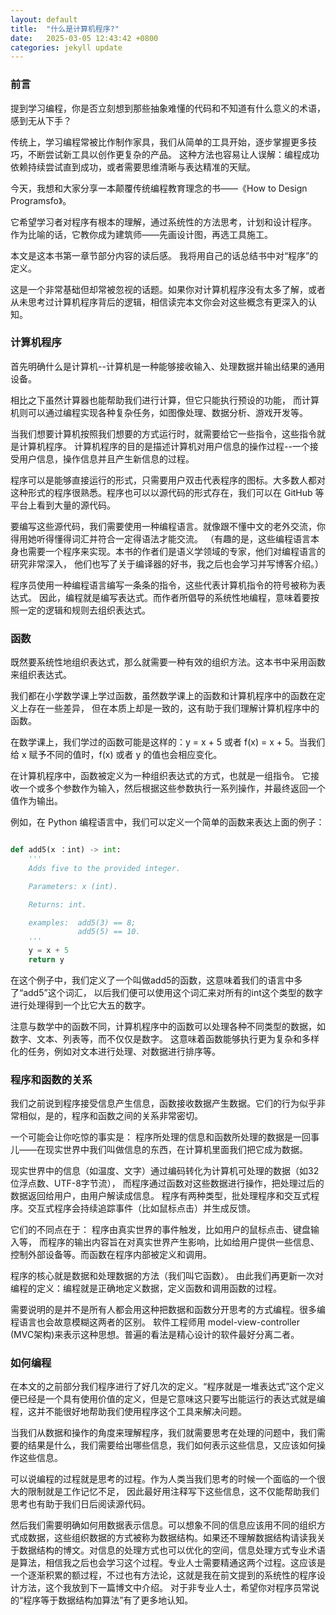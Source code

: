 ```yaml
---
layout: default
title:  "什么是计算机程序?"
date:   2025-03-05 12:43:42 +0800
categories: jekyll update
---
```


### 前言

提到学习编程，你是否立刻想到那些抽象难懂的代码和不知道有什么意义的术语，感到无从下手？

传统上，学习编程常被比作制作家具，我们从简单的工具开始，逐步掌握更多技巧，不断尝试新工具以创作更复杂的产品。
这种方法也容易让人误解：编程成功依赖持续尝试直到成功，或者需要思维清晰与表达精准的天赋。

今天，我想和大家分享一本颠覆传统编程教育理念的书——《How to Design Programsfo》。

它希望学习者对程序有根本的理解，通过系统性的方法思考，计划和设计程序。
作为比喻的话，它教你成为建筑师——先画设计图，再选工具施工。

本文是这本书第一章节部分内容的读后感。
我将用自己的话总结书中对“程序”的定义。

这是一个非常基础但却常被忽视的话题。如果你对计算机程序没有太多了解，或者从未思考过计算机程序背后的逻辑，相信读完本文你会对这些概念有更深入的认知。

### 计算机程序

首先明确什么是计算机--计算机是一种能够接收输入、处理数据并输出结果的通用设备。

相比之下虽然计算器也能帮助我们进行计算，但它只能执行预设的功能，
而计算机则可以通过编程实现各种复杂任务，如图像处理、数据分析、游戏开发等。

当我们想要计算机按照我们想要的方式运行时，就需要给它一些指令，这些指令就是计算机程序。
计算机程序的目的是描述计算机对用户信息的操作过程--一个接受用户信息，操作信息并且产生新信息的过程。

程序可以是能够直接运行的形式，只需要用户双击代表程序的图标。大多数人都对这种形式的程序很熟悉。程序也可以以源代码的形式存在，我们可以在 GitHub 等平台上看到大量的源代码。

要编写这些源代码，我们需要使用一种编程语言。就像跟不懂中文的老外交流，你得用她听得懂得词汇并符合一定得语法才能交流。
（有趣的是，这些编程语言本身也需要一个程序来实现。本书的作者们是语义学领域的专家，他们对编程语言的研究非常深入，
他们也写了关于编译器的好书，我之后也会学习并写博客介绍。）

程序员使用一种编程语言编写一条条的指令，这些代表计算机指令的符号被称为表达式。
因此，编程就是编写表达式。而作者所倡导的系统性地编程，意味着要按照一定的逻辑和规则去组织表达式。

### 函数

既然要系统性地组织表达式，那么就需要一种有效的组织方法。这本书中采用函数来组织表达式。

我们都在小学数学课上学过函数，虽然数学课上的函数和计算机程序中的函数在定义上存在一些差异，
但在本质上却是一致的，这有助于我们理解计算机程序中的函数。

在数学课上，我们学过的函数可能是这样的：y = x + 5 或者 f(x) = x + 5。当我们给 x 赋予不同的值时，f(x) 或者 y 的值也会相应变化。

在计算机程序中，函数被定义为一种组织表达式的方式，也就是一组指令。
它接收一个或多个参数作为输入，然后根据这些参数执行一系列操作，并最终返回一个值作为输出。

例如，在 Python 编程语言中，我们可以定义一个简单的函数来表达上面的例子：

```python

def add5(x ：int) -> int:
    '''
    Adds five to the provided integer.

    Parameters: x (int).

    Returns: int.

    examples:  add5(3) == 8;
               add5(5) == 10.
    '''
    y = x + 5
    return y
```

在这个例子中，我们定义了一个叫做add5的函数，这意味着我们的语言中多了“add5”这个词汇，
以后我们便可以使用这个词汇来对所有的int这个类型的数字进行处理得到一个比它大五的数字。

注意与数学中的函数不同，计算机程序中的函数可以处理各种不同类型的数据，如数字、文本、列表等，而不仅仅是数字。
这意味着函数能够执行更为复杂和多样化的任务，例如对文本进行处理、对数据进行排序等。

### 程序和函数的关系

我们之前说到程序接受信息产生信息，函数接收数据产生数据。它们的行为似乎非常相似，是的，程序和函数之间的关系非常密切。


一个可能会让你吃惊的事实是：
程序所处理的信息和函数所处理的数据是一回事儿——在现实世界中我们叫做信息的东西，在计算机里面我们把它成为数据。


现实世界中的信息（如温度、文字）通过编码转化为计算机可处理的数据（如32位浮点数、UTF-8字节流），
而程序通过函数对这些数据进行操作，把处理过后的数据返回给用户，由用户解读成信息。
程序有两种类型，批处理程序和交互式程序。交互式程序会持续追踪事件（比如鼠标点击）并生成反馈。

它们的不同点在于：
程序由真实世界的事件触发，比如用户的鼠标点击、键盘输入等，
而程序的输出内容旨在对真实世界产生影响，比如给用户提供一些信息、控制外部设备等。而函数在程序内部被定义和调用。


程序的核心就是数据和处理数据的方法（我们叫它函数）。
由此我们再更新一次对编程的定义：编程就是正确地定义数据，定义函数和调用函数的过程。

需要说明的是并不是所有人都会用这种把数据和函数分开思考的方式编程。很多编程语言也会故意模糊这两者的区别。
软件工程师用 model-view-controller (MVC架构)来表示这种思想。普遍的看法是精心设计的软件最好分离二者。

### 如何编程

在本文的之前部分我们程序进行了好几次的定义。“程序就是一堆表达式”这个定义便已经是一个具有使用价值的定义，但是它意味这只要写出能运行的表达式就是编程，这并不能很好地帮助我们使用程序这个工具来解决问题。

当我们从数据和操作的角度来理解程序，我们就需要思考在处理的问题中，我们需要的结果是什么，我们需要给出哪些信息，我们如何表示这些信息，又应该如何操作这些信息。

可以说编程的过程就是思考的过程。作为人类当我们思考的时候一个面临的一个很大的限制就是工作记忆不足，
因此最好用注释写下这些信息，这不仅能帮助我们思考也有助于我们日后阅读源代码。

然后我们需要明确如何用数据表示信息。可以想象不同的信息应该用不同的组织方式成数据，这些组织数据的方式被称为数据结构。如果还不理解数据结构请读我关于数据结构的博文。对信息的处理方式也可以优化的空间，信息处理方式专业术语是算法，相信我之后也会学习这个过程。专业人士需要精通这两个过程。这应该是一个逐渐积累的额过程，不过也有方法论，这就是我在前文提到的系统性的程序设计方法，这个我放到下一篇博文中介绍。
对于非专业人士，希望你对程序员常说的“程序等于数据结构加算法”有了更多地认知。






